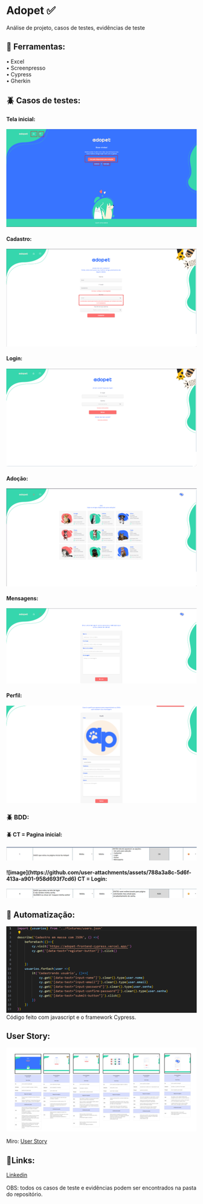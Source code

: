 # <h1> Adopet ✅</h1>

Análise de projeto, casos de testes, evidências de teste

<h2>🔧 Ferramentas:</h2>
• Excel<br>
• Screenpresso<br>
• Cypress<br>
• Gherkin<br>

<h2>🪲 Casos de testes:</h2>

<h4>Tela inicial:</h4>

![login page](https://github.com/deivissonnreis/Adopet-QA/blob/main/CT%20-%20Tela%20Inicial/CT%20-%2001.png)

<h4>Cadastro:</h4>

![login page](https://github.com/deivissonnreis/Adopet-QA/blob/main/CT%20-%20Cadastro/CT%20-%2002.png)

<h4>Login:</h4>

![login page](https://github.com/deivissonnreis/Adopet-QA/blob/main/CT%20-%20Login/CT%20-%2003.png)

<h4>Adoção:</h4>

![login page](https://github.com/deivissonnreis/Adopet-QA/blob/main/CT%20-%20Adoção/CT%20-%2001%2C%2002.png)

<h4>Mensagens:</h4>

![login page](https://github.com/deivissonnreis/Adopet-QA/blob/main/CT%20-%20Mensagens/CT%20-%2001.png)

<h4>Perfil:</h4>

![login page](https://github.com/deivissonnreis/Adopet-QA/blob/main/CT%20-%20Perfil/CT%20-%2001.png)

<h3>🪲 BDD:</h3>
<h4>🪲 CT = Pagina inicial:</h4>

![CT - 1](https://github.com/deivissonnreis/Adopet-QA/blob/main/CT%201.png)<br>

<h4>![image](https://github.com/user-attachments/assets/788a3a8c-5d6f-413a-a901-958d693f7cd6)
 CT = Login:</h4>

![CT - 2 ](https://github.com/deivissonnreis/Adopet-QA/blob/main/CT%202%20.png)


<h2>🤖 Automatização:</h2>

![cadastro](https://github.com/deivissonnreis/Adopet-QA/blob/main/Automatização%20-%20Cypress/Cypress.png)
Código feito com javascript e o framework Cypress.

<h2>User Story:</h2>

![login page](https://github.com/deivissonnreis/Adopet-QA/blob/main/User%20Story.png)

 Miro: <a href='https://miro.com/app/board/uXjVKvlf4PE=/?share_link_id=924589811452'>User Story</a><br>


<h2>🔗Links:</h2>
 <a href='linkedin.com/in/deivisson-reisc/'>Linkedin</a><br>
 <br>
 OBS: todos os casos de teste e evidências podem ser encontrados na pasta do repositório.
 
 
 

 
 

 









